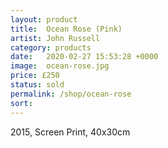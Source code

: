```yaml
---
layout: product
title:  Ocean Rose (Pink)
artist: John Russell
category: products
date:   2020-02-27 15:53:28 +0000
image:  ocean-rose.jpg
price: £250
status: sold
permalink: /shop/ocean-rose
sort: 
---
```

2015, Screen Print, 40x30cm
